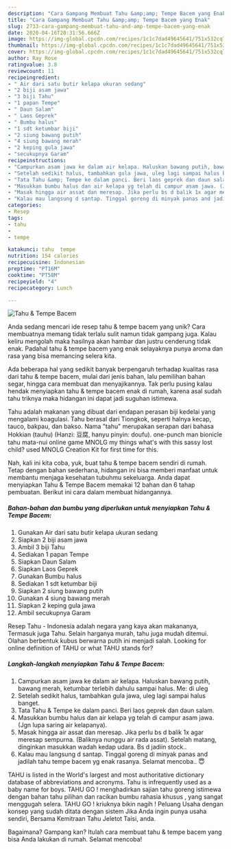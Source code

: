 ```yaml
---
description: "Cara Gampang Membuat Tahu &amp;amp; Tempe Bacem yang Enak"
title: "Cara Gampang Membuat Tahu &amp;amp; Tempe Bacem yang Enak"
slug: 2733-cara-gampang-membuat-tahu-and-amp-tempe-bacem-yang-enak
date: 2020-04-16T20:31:56.666Z
image: https://img-global.cpcdn.com/recipes/1c1c7dad49645641/751x532cq70/tahu-tempe-bacem-foto-resep-utama.jpg
thumbnail: https://img-global.cpcdn.com/recipes/1c1c7dad49645641/751x532cq70/tahu-tempe-bacem-foto-resep-utama.jpg
cover: https://img-global.cpcdn.com/recipes/1c1c7dad49645641/751x532cq70/tahu-tempe-bacem-foto-resep-utama.jpg
author: Ray Rose
ratingvalue: 3.8
reviewcount: 11
recipeingredient:
- " Air dari satu butir kelapa ukuran sedang"
- "2 biji asam jawa"
- "3 biji Tahu"
- "1 papan Tempe"
- " Daun Salam"
- " Laos Geprek"
- " Bumbu halus"
- "1 sdt ketumbar biji"
- "2 siung bawang putih"
- "4 siung bawang merah"
- "2 keping gula jawa"
- "secukupnya Garam"
recipeinstructions:
- "Campurkan asam jawa ke dalam air kelapa. Haluskan bawang putih, bawang merah, ketumbar terlebih dahulu sampai halus. Me: di uleg"
- "Setelah sedikit halus, tambahkan gula jawa, uleg lagi sampai halus banget."
- "Tata Tahu &amp; Tempe ke dalam panci. Beri laos geprek dan daun salam."
- "Masukkan bumbu halus dan air kelapa yg telah di campur asam jawa. (Jgn lupa saring air kelapanya)."
- "Masak hingga air assat dan meresap. Jika perlu bs d balik 1x agar meresap sempurna. (Baliknya nunggu air rada assat). Setelah matang, dinginkan masukkan wadah kedap udara. Bs d jadiin stock.."
- "Kalau mau langsung d santap. Tinggal goreng di minyak panas and jadilah tahu tempe bacem yg enak rasanya. Selamat mencoba.. 😇"
categories:
- Resep
tags:
- tahu
- 
- tempe

katakunci: tahu  tempe 
nutrition: 154 calories
recipecuisine: Indonesian
preptime: "PT16M"
cooktime: "PT58M"
recipeyield: "4"
recipecategory: Lunch

---
```



![Tahu &amp; Tempe Bacem](https://img-global.cpcdn.com/recipes/1c1c7dad49645641/751x532cq70/tahu-tempe-bacem-foto-resep-utama.jpg)

Anda sedang mencari ide resep tahu &amp; tempe bacem yang unik? Cara membuatnya memang tidak terlalu sulit namun tidak gampang juga. Kalau keliru mengolah maka hasilnya akan hambar dan justru cenderung tidak enak. Padahal tahu &amp; tempe bacem yang enak selayaknya punya aroma dan rasa yang bisa memancing selera kita.

Ada beberapa hal yang sedikit banyak berpengaruh terhadap kualitas rasa dari tahu &amp; tempe bacem, mulai dari jenis bahan, lalu pemilihan bahan segar, hingga cara membuat dan menyajikannya. Tak perlu pusing kalau hendak menyiapkan tahu &amp; tempe bacem enak di rumah, karena asal sudah tahu triknya maka hidangan ini dapat jadi suguhan istimewa.

Tahu adalah makanan yang dibuat dari endapan perasan biji kedelai yang mengalami koagulasi. Tahu berasal dari Tiongkok, seperti halnya kecap, tauco, bakpau, dan bakso. Nama &#34;tahu&#34; merupakan serapan dari bahasa Hokkian (tauhu) (Hanzi: 豆腐, hanyu pinyin: doufu). one-punch man bionicle tahu mata-nui online game MNOLG my things what&#39;s with this sassy lost child? used MNOLG Creation Kit for first time for this.


Nah, kali ini kita coba, yuk, buat tahu &amp; tempe bacem sendiri di rumah. Tetap dengan bahan sederhana, hidangan ini bisa memberi manfaat untuk membantu menjaga kesehatan tubuhmu sekeluarga. Anda dapat menyiapkan Tahu &amp; Tempe Bacem memakai 12 bahan dan 6 tahap pembuatan. Berikut ini cara dalam membuat hidangannya.

<!--inarticleads1-->

##### Bahan-bahan dan bumbu yang diperlukan untuk menyiapkan Tahu &amp; Tempe Bacem:

1. Gunakan  Air dari satu butir kelapa ukuran sedang
1. Siapkan 2 biji asam jawa
1. Ambil 3 biji Tahu
1. Sediakan 1 papan Tempe
1. Siapkan  Daun Salam
1. Siapkan  Laos Geprek
1. Gunakan  Bumbu halus
1. Sediakan 1 sdt ketumbar biji
1. Siapkan 2 siung bawang putih
1. Gunakan 4 siung bawang merah
1. Siapkan 2 keping gula jawa
1. Ambil secukupnya Garam


Resep Tahu - Indonesia adalah negara yang kaya akan makananya, Termasuk juga Tahu. Selain harganya murah, tahu juga mudah ditemui. Olahan berbentuk kubus berwarna putih ini menjadi salah. Looking for online definition of TAHU or what TAHU stands for? 

<!--inarticleads2-->

##### Langkah-langkah menyiapkan Tahu &amp; Tempe Bacem:

1. Campurkan asam jawa ke dalam air kelapa. Haluskan bawang putih, bawang merah, ketumbar terlebih dahulu sampai halus. Me: di uleg
1. Setelah sedikit halus, tambahkan gula jawa, uleg lagi sampai halus banget.
1. Tata Tahu &amp; Tempe ke dalam panci. Beri laos geprek dan daun salam.
1. Masukkan bumbu halus dan air kelapa yg telah di campur asam jawa. (Jgn lupa saring air kelapanya).
1. Masak hingga air assat dan meresap. Jika perlu bs d balik 1x agar meresap sempurna. (Baliknya nunggu air rada assat). Setelah matang, dinginkan masukkan wadah kedap udara. Bs d jadiin stock..
1. Kalau mau langsung d santap. Tinggal goreng di minyak panas and jadilah tahu tempe bacem yg enak rasanya. Selamat mencoba.. 😇


TAHU is listed in the World&#39;s largest and most authoritative dictionary database of abbreviations and acronyms. Tahu is infrequently used as a baby name for boys. TAHU GO ! menghadirkan sajian tahu goreng istimewa dengan bahan tahu pilihan dan racikan bumbu rahasia khusus , yang sangat menggugah selera. TAHU GO ! kriuknya bikin nagih ! Peluang Usaha dengan konsep yang sudah ditata dengan sistem Jika Anda ingin punya usaha sendiri, Bersama Kemitraan Tahu Jeletot Taisi, anda. 

Bagaimana? Gampang kan? Itulah cara membuat tahu &amp; tempe bacem yang bisa Anda lakukan di rumah. Selamat mencoba!
